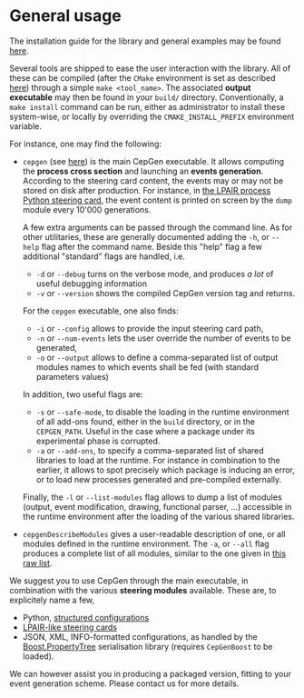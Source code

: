 # General usage

The installation guide for the library and general examples may be found [here](/install.md).

Several tools are shipped to ease the user interaction with the library.
All of these can be compiled (after the `CMake` environment is set as described [here](/install.md)) through a simple `make <tool_name>`.
The associated **output executable** may then be found in your `build/` directory.
Conventionally, a `make install` command can be run, either as administrator to install these system-wise, or locally by overriding the `CMAKE_INSTALL_PREFIX` environment variable.

For instance, one may find the following:

- `cepgen` (see [here](https://github.com/cepgen/cepgen/blob/master/src/cepgen.cc)) is the main CepGen executable.
  It allows computing the **process cross section** and launching an **events generation**.
  According to the steering card content, the events may or may not be stored on disk after production.
  For instance, in [the LPAIR process Python steering card](https://github.com/cepgen/cepgen/blob/master/Cards/lpair_cfg.py), the event content is printed on screen by the `dump` module every 10'000 generations.

  A few extra arguments can be passed through the command line. As for other utilitaries, these are generally documented adding the `-h`, or `--help` flag after the command name.
  Beside this "help" flag a few additional "standard" flags are handled, i.e.

  - `-d` or `--debug` turns on the verbose mode, and produces *a lot* of useful debugging information
  - `-v` or `--version` shows the compiled CepGen version tag and returns.

  For the `cepgen` executable, one also finds:

  - `-i` or `--config` allows to provide the input steering card path,
  - `-n` or `--num-events` lets the user override the number of events to be generated,
  - `-o` or `--output` allows to define a comma-separated list of output modules names to which events shall be fed (with standard parameters values)

  In addition, two useful flags are:

  - `-s` or `--safe-mode`, to disable the loading in the runtime environment of all add-ons found, either in the `build` directory, or in the `CEPGEN_PATH`.
    Useful in the case where a package under its experimental phase is corrupted.
  - `-a` or `--add-ons`, to specify a comma-separated list of shared libraries to load at the runtime.
    For instance in combination to the earlier, it allows to spot precisely which package is inducing an error, or to load new processes generated and pre-compiled externally.

  Finally, the `-l` or `--list-modules` flag allows to dump a list of modules (output, event modification, drawing, functional parser, ...) accessible in the runtime environment after the loading of the various shared libraries.

- `cepgenDescribeModules` gives a user-readable description of one, or all modules defined in the runtime environment. The `-a`, or `--all` flag produces a complete list of all modules, similar to the one given in [this raw list](/raw-modules.md).

We suggest you to use CepGen through the main executable, in combination with the various **steering modules** available.
These are, to explicitely name a few,

- Python, [structured configurations](/cards-python.md)
- [LPAIR-like steering cards](/cards-lpair.md)
- JSON, XML, INFO-formatted configurations, as handled by the [Boost.PropertyTree](https://www.boost.org/doc/libs/1_84_0/doc/html/property_tree.html) serialisation library (requires `CepGenBoost` to be loaded).

We can however assist you in producing a packaged version, fitting to your event generation scheme.
Please contact us for more details.
